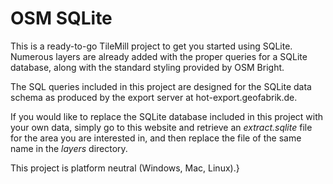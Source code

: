 OSM SQLite
==========

This is a ready-to-go TileMill project to get you started using SQLite.  Numerous layers are already added with the proper queries for a SQLite database, along with the standard styling provided by OSM Bright.

The SQL queries included in this project are designed for the SQLite data schema as produced by the export server at hot-export.geofabrik.de.

If you would like to replace the SQLite database included in this project with your own data, simply go to this website and retrieve an *extract.sqlite* file for the area you are interested in, and then replace the file of the same name in the *layers* directory.

This project is platform neutral (Windows, Mac, Linux).}

